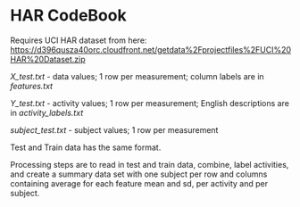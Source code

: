 HAR CodeBook
============

Requires UCI HAR dataset from here: https://d396qusza40orc.cloudfront.net/getdata%2Fprojectfiles%2FUCI%20HAR%20Dataset.zip 


_X\_test.txt_ - data values; 1 row per measurement; column labels are in _features.txt_

_Y\_test.txt_ - activity values; 1 row per measurement; English descriptions are in _activity_labels.txt_

_subject\_test.txt_ - subject values; 1 row per measurement

Test and Train data has the same format.

Processing steps are to read in test and train data, combine, label activities, and create a summary data set with one subject per row and columns containing average for each feature mean and sd, per activity and per subject.
